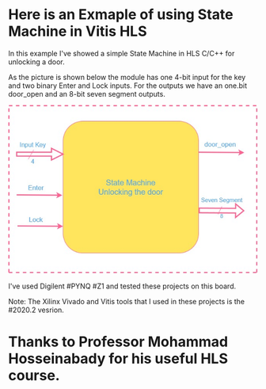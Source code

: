 # Here is an Exmaple of using State Machine in Vitis HLS

In this example I've showed a simple State Machine in HLS C/C++ for unlocking a door.

As the picture is shown below the module has one 4-bit input for the key and two binary Enter and Lock inputs.
For the outputs we have an one.bit door_open and an 8-bit seven segment outputs.

![alt text](https://github.com/salemsajjad/Vitis-HLS-Sequential/blob/main/04-State_Machine_Lock/statemachine.jpg?raw=true)

I've used Digilent #PYNQ #Z1 and tested these projects on this board.

Note: The Xilinx Vivado and Vitis tools that I used in these projects is the #2020.2 vesrion. 

# Thanks to Professor Mohammad Hosseinabady for his useful HLS course.
